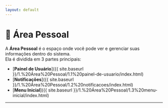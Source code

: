 ```yaml
---
layout: default
---
```


# 📌 Área Pessoal

A **Área Pessoal** é o espaço onde você pode ver e gerenciar suas informações dentro do sistema.  
Ela é dividida em 3 partes principais:

- [**Painel de Usuário**]({{ site.baseurl }}/1.%20Área%20Pessoal/1.1%20painel-de-usuario/index.html)  
- [**Notificações**]({{ site.baseurl }}/1.%20Área%20Pessoal/1.2%20notificacoes/index.html)  
- [**Menu Inicial**]({{ site.baseurl }}/1.%20Área%20Pessoal/1.3%20menu-inicial/index.html)

---